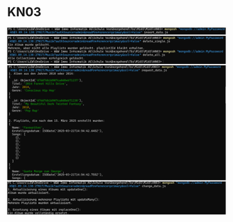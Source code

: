 # KN03

![alt Insert_Data](Insert_Data.png)
![alt delete_data](delete_data.png)
![alt request_data](request_data.png)
![alt change_data](change_data.png)